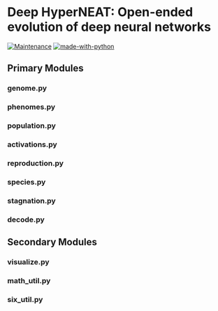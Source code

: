 # Deep HyperNEAT: Open-ended evolution of deep neural networks
[![Maintenance](https://img.shields.io/badge/Maintained%3F-yes-green.svg)](https://GitHub.com/Naereen/StrapDown.js/graphs/commit-activity)
[![made-with-python](https://img.shields.io/badge/Made%20with-Python-1f425f.svg)](https://www.python.org/)



## Primary Modules

### genome.py
### phenomes.py
### population.py
### activations.py
### reproduction.py
### species.py
### stagnation.py
### decode.py

## Secondary Modules

### visualize.py
### math_util.py
### six_util.py
